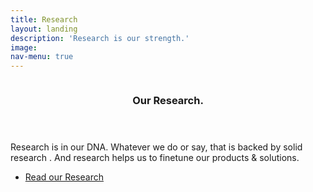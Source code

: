 ```yaml
---
title: Research
layout: landing
description: 'Research is our strength.'
image:
nav-menu: true
---
```


<section id="two" class="spotlights">
        <section>
            <a href="#" class="image">
                <img src="{% link assets/images/pexels-chokniti-khongchum-2280551.jpg %}" alt="" data-position="center center" />
            </a>
            <div class="content">
                <div class="inner">
                    <header class="major">
                        <h3>Our Research.</h3>
                    </header>
                    <p>Research is in our DNA. Whatever we do or say, that is backed by solid research . And research helps us to finetune our products & solutions.
 </p>
                    <ul class="actions">
                        <li><a href="#" class="button">Read our Research</a></li>
                    </ul>
                </div>
            </div>
        </section>